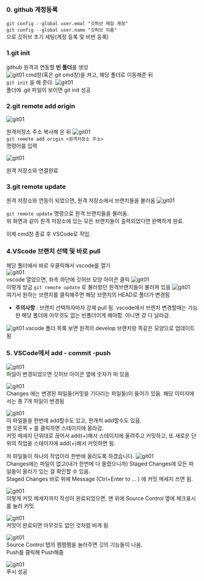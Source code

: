 ### 0. github 계정등록
`git config --global user.emal "깃허브 메일 계정"`     
`git config --global user.name "깃허브 이름"`        
으로 깃허브 초기 세팅(계정 등록 및 비번 등록)

### 1.git init
github 원격과 연동할 **빈 폴더**를 생성       
![git01](/.img/git/basic01.png)
cmd창(혹은 git cmd창)을 켜고, 해당 폴더로 이동해준 뒤      
`git init` 을 해 준다.
![git01](/.img/git/basic02.png)          
폴더에 .git 파일이 보이면 git init 성공

### 2.git remote add origin
![git01](/.img/git/basic03.png)     

원격저장소 주소 복사해 온 뒤
![git01](/.img/git/basic04.png)        
`git remote add origin <원격저장소 주소>`         
명령어를 입력      

![git01](/.img/git/basic05.png)      

원격 저장소와 연결완료

### 3.git remote update
원격 저장소와 연동이 되었으면, 원격 저장소에서 브랜치들을 불러옴
![git01](/.img/git/basic06.png)
      
`git remote update` 명령으로 원격 브랜치들을 불러옴.              
위 화면과 같이 원격 저장소에 있는 모든 브랜치들이 출력되었다면 완벽하게 완료.
        
이제 cmd창 종료 후 VSCode로 작업.
 
### 4.VScode 브랜치 선택 및 바로 pull
해당 폴더에서 바로 우클릭해서 vscode를 열기      
![git01](/.img/git/basic07.png)         
vscode 열었으면, 좌측 하단에 깃허브 모양 아이콘 클릭
![git01](/.img/git/basic08.png)     
이렇게 방금 `git remote update` 로 불러왔던 원격브랜치들이 불러져 있음
![git01](/.img/git/basic09.png)      
여기서 원하는 브랜치를 클릭해주면 해당 브랜치의 HEAD로 폴더가 변경됨
- **주의사항** : 브랜치 선택하자마자 강제 pull 됨. vscode에서 브랜치 변경할때는 가능한 해당 폴더에 아무것도 없는 빈폴더이게 해야함. 아니면 걍 다 날라감.

![git01](/.img/git/basic10.png)
vscode 폴더 목록 보면 원격의 develop 브랜치랑 똑같은 모양으로 업데이트됨

### 5. VSCode에서 add - commit -push
![git01](/.img/git/basic11.png)    
파일이 변경되었으면 깃허브 아이콘 옆에 숫자가 떠 있음    

![git01](/.img/git/basic12.png)       
Changes 에는 변경된 파일들(커밋을 기다리는 파일들)이 들어가 있음. 해당 이미지에서는 총 7개 파일이 변경됨
 
![git01](/.img/git/basic13.png)        
이 파일들을 한번에 add할수도 있고, 한개씩 add할수도 있음.      
맨 오른쪽 + 를 클릭하면 스테이지에 올라감.      
커밋 메세지 단위대로 끊어서 add(+)해서 스테이지에 올려주고 커밋하고,
또 새로운 단위의 작업을 스테이지에 add(+)해서 커밋하면 됨.

저 파일들이 하나의 작업이라 한번에 올리도록 하겠습니다.
![git01](/.img/git/basic14.png)    
Changes에는 파일이 없고(내가 한번에 다 올렸으니까)
Staged Changes에 모든 파일들이 올라가 있는 걸 확인할 수 있음.      
Staged Changes 바로 위에 Message (Ctrl+Enter to ... ) 에 커밋 메세지 쓰면 됨.      

![git01](/.img/git/basic15.png)    
이렇게 커밋 메세지까지 작성이 완료되었으면, 맨 위에 Source Control 옆에 체크표시를 눌러 커밋.       

![git01](/.img/git/basic16.png)    
커밋이 완료되면 아무것도 없던 것처럼 비게 됨
 
![git01](/.img/git/basic17.png)    
Source Control 탭의 쩜쩜쩜을 눌러주면 깃의 기능들이 나옴.     
Push를 클릭해 Push해줌       
 
![git01](/.img/git/basic18.png)    
푸시 성공